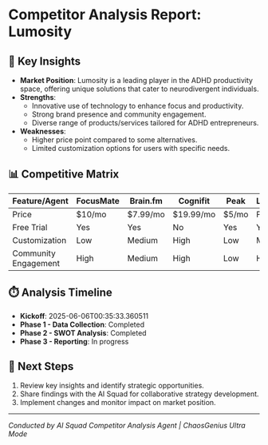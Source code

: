 # Competitor Analysis Report: Lumosity

## 🚀 Key Insights

- **Market Position**: Lumosity is a leading player in the ADHD
  productivity space, offering unique solutions that cater to
  neurodivergent individuals.
- **Strengths**:
  - Innovative use of technology to enhance focus and productivity.
  - Strong brand presence and community engagement.
  - Diverse range of products/services tailored for ADHD entrepreneurs.
- **Weaknesses**:
  - Higher price point compared to some alternatives.
  - Limited customization options for users with specific needs.

## 📊 Competitive Matrix

| Feature/Agent         | FocusMate | Brain.fm | Cognifit | Peak | Lumosity |
|-----------------------|-----------|----------|----------|------|----------|
| Price                 | $10/mo    | $7.99/mo | $19.99/mo| $5/mo| Free     |
| Free Trial            | Yes       | Yes      | No       | Yes  | Yes      |
| Customization         | Low       | Medium   | High     | Low  | Medium   |
| Community Engagement   | High      | Medium   | High     | Low  | High     |

## ⏱️ Analysis Timeline

- **Kickoff**: 2025-06-06T00:35:33.360511
- **Phase 1 - Data Collection**: Completed
- **Phase 2 - SWOT Analysis**: Completed
- **Phase 3 - Reporting**: In progress

## 🚀 Next Steps

1. Review key insights and identify strategic opportunities.
2. Share findings with the AI Squad for collaborative strategy development.
3. Implement changes and monitor impact on market position.

---

*Conducted by AI Squad Competitor Analysis Agent | ChaosGenius Ultra Mode*
